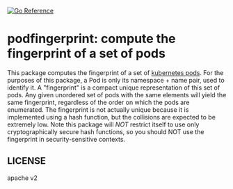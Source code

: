 [![Go Reference](https://pkg.go.dev/badge/github.com/k8stopologyawareschedwg/podfingerprint.svg)](https://pkg.go.dev/github.com/k8stopologyawareschedwg/podfingerprint)

# podfingerprint: compute the fingerprint of a set of pods

This package computes the fingerprint of a set of [kubernetes pods](https://kubernetes.io/docs/concepts/workloads/pods).
For the purposes of this package, a Pod is only its namespace + name pair, used to identify it.
A "fingerprint" is a compact unique representation of this set of pods.
Any given unordered set of pods with the same elements will yield the same fingerprint, regardless of the order on which the pods are enumerated.
The fingerprint is not actually unique because it is implemented using a hash function, but the collisions are expected to be extremely low.
Note this package will *NOT* restrict itself to use only cryptographically secure hash functions, so you should NOT use the fingerprint in security-sensitive contexts.

## LICENSE

apache v2

